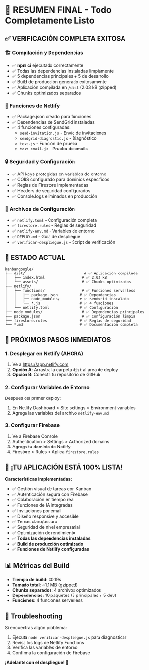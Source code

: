 # 🎯 RESUMEN FINAL - Todo Completamente Listo

## ✅ **VERIFICACIÓN COMPLETA EXITOSA**

### 🏗️ **Compilación y Dependencias**
- ✅ **npm ci** ejecutado correctamente
- ✅ Todas las dependencias instaladas limpiamente
- ✅ 5 dependencias principales + 5 de desarrollo
- ✅ Build de producción generado exitosamente
- ✅ Aplicación compilada en `/dist` (2.03 kB gzipped)
- ✅ Chunks optimizados separados

### 🚀 **Funciones de Netlify**
- ✅ Package.json creado para funciones
- ✅ Dependencias de SendGrid instaladas
- ✅ 4 funciones configuradas:
  - `send-invitation.js` - Envío de invitaciones
  - `sendgrid-diagnostic.js` - Diagnóstico
  - `test.js` - Función de prueba
  - `test-email.js` - Prueba de emails

### 🔒 **Seguridad y Configuración**
- ✅ API keys protegidas en variables de entorno
- ✅ CORS configurado para dominios específicos
- ✅ Reglas de Firestore implementadas
- ✅ Headers de seguridad configurados
- ✅ Console.logs eliminados en producción

### 📁 **Archivos de Configuración**
- ✅ `netlify.toml` - Configuración completa
- ✅ `firestore.rules` - Reglas de seguridad
- ✅ `netlify-env.md` - Variables de entorno
- ✅ `DEPLOY.md` - Guía de despliegue
- ✅ `verificar-despliegue.js` - Script de verificación

## 🎯 **ESTADO ACTUAL**

```
kanbangoogle/
├── dist/                           # ✅ Aplicación compilada
│   ├── index.html                 # ✅ 2.03 kB
│   └── assets/                    # ✅ Chunks optimizados
├── netlify/
│   ├── functions/                 # ✅ Funciones serverless
│   │   ├── package.json          # ✅ Dependencias
│   │   ├── node_modules/         # ✅ SendGrid instalado
│   │   └── *.js                  # ✅ 4 funciones
│   └── netlify.toml              # ✅ Configuración
├── node_modules/                  # ✅ Dependencias principales
├── package.json                   # ✅ Configuración limpia
├── firestore.rules               # ✅ Reglas de seguridad
└── *.md                          # ✅ Documentación completa
```

## 🚀 **PRÓXIMOS PASOS INMEDIATOS**

### **1. Desplegar en Netlify (AHORA)**
1. Ve a https://app.netlify.com
2. **Opción A**: Arrastra la carpeta `dist` al área de deploy
3. **Opción B**: Conecta tu repositorio de GitHub

### **2. Configurar Variables de Entorno**
Después del primer deploy:
1. En Netlify Dashboard > Site settings > Environment variables
2. Agrega las variables del archivo `netlify-env.md`

### **3. Configurar Firebase**
1. Ve a Firebase Console
2. Authentication > Settings > Authorized domains
3. Agrega tu dominio de Netlify
4. Firestore > Rules > Aplica `firestore.rules`

## 🎉 **¡TU APLICACIÓN ESTÁ 100% LISTA!**

**Características implementadas:**
- ✅ Gestión visual de tareas con Kanban
- ✅ Autenticación segura con Firebase
- ✅ Colaboración en tiempo real
- ✅ Funciones de IA integradas
- ✅ Invitaciones por email
- ✅ Diseño responsive y accesible
- ✅ Temas claro/oscuro
- ✅ Seguridad de nivel empresarial
- ✅ Optimización de rendimiento
- ✅ **Todas las dependencias instaladas**
- ✅ **Build de producción optimizado**
- ✅ **Funciones de Netlify configuradas**

## 📊 **Métricas del Build**
- **Tiempo de build**: 30.19s
- **Tamaño total**: ~1.1 MB (gzipped)
- **Chunks separados**: 4 archivos optimizados
- **Dependencias**: 10 paquetes (5 principales + 5 dev)
- **Funciones**: 4 funciones serverless

## 🔧 **Troubleshooting**
Si encuentras algún problema:
1. Ejecuta `node verificar-despliegue.js` para diagnosticar
2. Revisa los logs de Netlify Functions
3. Verifica las variables de entorno
4. Confirma la configuración de Firebase

**¡Adelante con el despliegue! 🚀**

